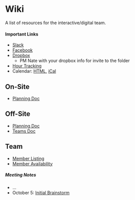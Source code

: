 # Wiki

A list of resources for the interactive/digital team.


#### Important Links

* [Slack](http://ysdn-2016.slack.com/)
* [Facebook](https://www.facebook.com/groups/interactive.ysdn16/)
* [Dropbox](https://www.dropbox.com/sh/en9j7qxz4r7mwjg/AAD1XSvjmVTn7O97DllpeZqQa?dl=0)
  * PM Nate with your dropbox info for invite to the folder
* [Hour Tracking](https://docs.google.com/spreadsheets/d/19ZvF-en-KB24DpUDLeW3lAsks0yGlPbnb79wF3uDmV0/edit)
* Calendar: [HTML](https://www.google.com/calendar/embed?src=interactive.ysdn16%40gmail.com&ctz=America/Toronto), [iCal](https://www.google.com/calendar/ical/interactive.ysdn16%40gmail.com/public/basic.ics)


## On-Site

* [Planning Doc](https://docs.google.com/document/d/1aDa-a2kPPcWDaRwLffFpJcxhCOuOFPmwUgbbUi6LQzU/edit)


## Off-Site

* [Planning Doc](https://docs.google.com/document/d/16vB5AxZOteWlyXSV7abTPYvYxf5QuojzzS7dVDd0_xY/edit)
* [Teams Doc](https://gist.github.com/iamnbutler/f7b2bf6c20a59d99a05a)

## Team

* [Member Listing](https://gist.github.com/rosszurowski/f4caac9e91eb94ad0c1f)
* [Member Availability](http://doodle.com/poll/vwwrpgnvv9scif3hc5wt7v6u/admin#table)

##### Meeting Notes

* ...
* October 5: [Initial Brainstorm](https://docs.google.com/document/d/1G2Hd5g3ri2TU-dvgOGpL4ASziYh6wpC63j69Ofbtobc/edit)
